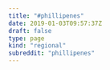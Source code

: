 ```yaml
---
title: "#phillipenes"
date: 2019-01-03T09:57:37Z
draft: false
type: page
kind: "regional"
subreddit: "phillipenes"
---
```

